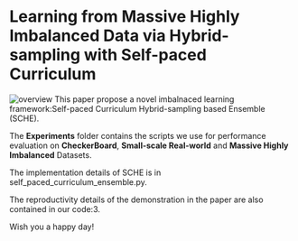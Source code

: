 # Learning from Massive Highly Imbalanced Data via Hybrid-sampling with Self-paced Curriculum  
![overview](https://github.com/zxjbibobibobi/figure/blob/main/SCHE/overview.png)
This paper propose a novel imbalnaced learning framework:Self-paced Curriculum Hybrid-sampling based Ensemble (SCHE).


The **Experiments** folder contains the scripts we use for performance evaluation on **CheckerBoard**, **Small-scale Real-world** and **Massive Highly Imbalanced** Datasets.


The implementation details of SCHE is in self_paced_curriculum_ensemble.py.

The reproductivity details of the demonstration in the paper are also contained in our code:3.

Wish you a happy day!
